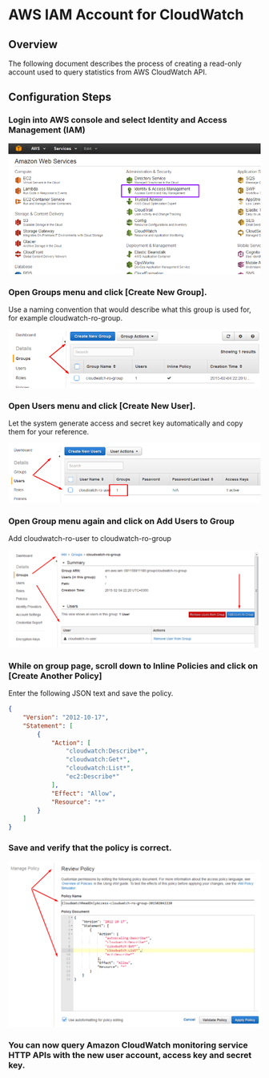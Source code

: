 # AWS IAM Account for CloudWatch

## Overview

The following document describes the process of creating a read-only account used to query statistics from AWS CloudWatch API.

## Configuration Steps

### Login into AWS console and select Identity and Access Management (IAM)

![](images/img_554f3a8c1f70a.png)


### Open Groups menu and click [Create New Group].

Use a naming convention that would describe what this group is used for,
for example cloudwatch-ro-group.

![aws-acl-2](images/aws-acl-2.png)

### Open Users menu and click [Create New User].

Let the system generate access and secret key automatically and copy
them for your reference.

![aws-acl-3](images/aws-acl-3.png)

### Open Group menu again and click on Add Users to Group

Add cloudwatch-ro-user to cloudwatch-ro-group

![aws-acl-4](images/aws-acl-4.png)

### While on group page, scroll down to Inline Policies and click on  [Create Another Policy]

Enter the following JSON text and save the policy.

```json
{
    "Version": "2012-10-17",
    "Statement": [
        {
            "Action": [
                "cloudwatch:Describe*",
                "cloudwatch:Get*",
                "cloudwatch:List*",
                "ec2:Describe*"
            ],
            "Effect": "Allow",
            "Resource": "*"
        }
    ]
}

```

### Save and verify that the policy is correct.

![aws-acl-5](images/aws-acl-5.png)

### You can now query Amazon CloudWatch monitoring service HTTP APIs with the new user account, access key and secret key.

